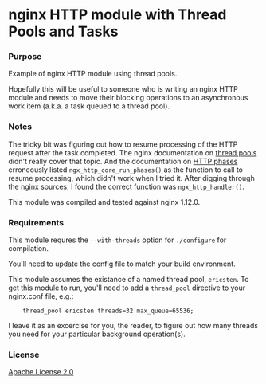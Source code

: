 # nginx HTTP module with Thread Pools and Tasks

### Purpose

Example of nginx HTTP module using thread pools.


Hopefully this will be useful to someone who is writing an nginx HTTP module and needs to move their blocking operations to an asynchronous work item (a.k.a. a task queued to a thread pool).


### Notes

The tricky bit was figuring out how to resume processing of the HTTP request after the task completed.  The nginx documentation on [thread pools](http://nginx.org/en/docs/dev/development_guide.html#threads) didn't really cover that topic.  And the documentation on [HTTP phases](http://nginx.org/en/docs/dev/development_guide.html#http_phases) erroneously listed `ngx_http_core_run_phases()` as the function to call to resume processing, which didn't work when I tried it.  After digging through the nginx sources, I found the correct function was `ngx_http_handler()`.


This module was compiled and tested against nginx 1.12.0.


### Requirements

This module requres the `--with-threads` option for `./configure` for compilation.


You'll need to update the config file to match your build environment.


This module assumes the existance of a named thread pool, `ericsten`.  To get this module to run, you'll need to add a `thread_pool` directive to your nginx.conf file, e.g.:

```
    thread_pool ericsten threads=32 max_queue=65536;
```

I leave it as an excercise for you, the reader, to figure out how many threads you need for your particular background operation(s).

### License

[Apache License 2.0](https://github.com/EricSten/nginx_tp_module/blob/master/LICENSE.txt)
